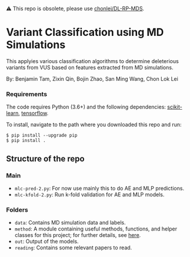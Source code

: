 ⚠️ This repo is obsolete, please use [chonlei/DL-RP-MDS](https://github.com/chonlei/DL-RP-MDS).

# Variant Classification using MD Simulations

This applyies various classification algorithms to determine deleterious variants from VUS based on features extracted from MD simulations.

By: Benjamin Tam, Zixin Qin, Bojin Zhao, San Ming Wang, Chon Lok Lei

### Requirements

The code requires Python (3.6+) and the following dependencies:
[scikit-learn](https://scikit-learn.org/stable/install.html), [tensorflow](https://www.tensorflow.org/install).

To install, navigate to the path where you downloaded this repo and run:
```
$ pip install --upgrade pip
$ pip install .
```

## Structure of the repo

### Main
- `mlc-pred-2.py`: For now use mainly this to do AE and MLP predictions.
- `mlc-kfold-2.py`: Run k-fold validation for AE and MLP models.

### Folders
- `data`: Contains MD simulation data and labels.
- `method`: A module containing useful methods, functions, and helper classes for this project;
            for further details, see [here](./method/README.md).
- `out`: Output of the models.
- `reading`: Contains some relevant papers to read.

